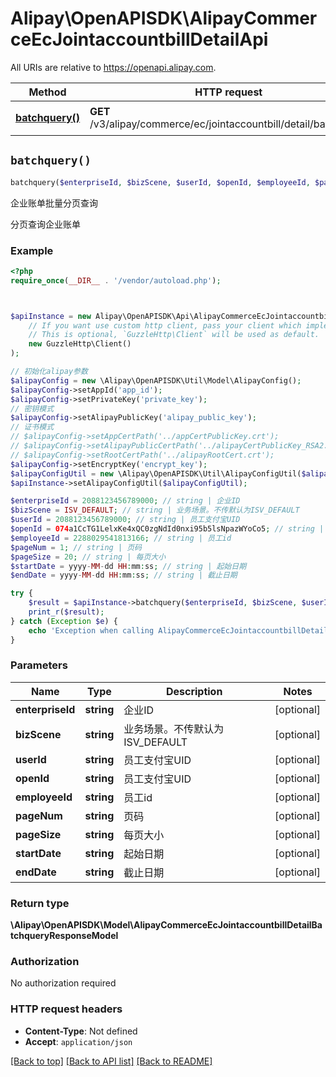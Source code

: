 # Alipay\OpenAPISDK\AlipayCommerceEcJointaccountbillDetailApi

All URIs are relative to https://openapi.alipay.com.

Method | HTTP request | Description
------------- | ------------- | -------------
[**batchquery()**](AlipayCommerceEcJointaccountbillDetailApi.md#batchquery) | **GET** /v3/alipay/commerce/ec/jointaccountbill/detail/batchquery | 企业账单批量分页查询


## `batchquery()`

```php
batchquery($enterpriseId, $bizScene, $userId, $openId, $employeeId, $pageNum, $pageSize, $startDate, $endDate): \Alipay\OpenAPISDK\Model\AlipayCommerceEcJointaccountbillDetailBatchqueryResponseModel
```

企业账单批量分页查询

分页查询企业账单

### Example

```php
<?php
require_once(__DIR__ . '/vendor/autoload.php');



$apiInstance = new Alipay\OpenAPISDK\Api\AlipayCommerceEcJointaccountbillDetailApi(
    // If you want use custom http client, pass your client which implements `GuzzleHttp\ClientInterface`.
    // This is optional, `GuzzleHttp\Client` will be used as default.
    new GuzzleHttp\Client()
);

// 初始化alipay参数
$alipayConfig = new \Alipay\OpenAPISDK\Util\Model\AlipayConfig();
$alipayConfig->setAppId('app_id');
$alipayConfig->setPrivateKey('private_key');
// 密钥模式
$alipayConfig->setAlipayPublicKey('alipay_public_key');
// 证书模式
// $alipayConfig->setAppCertPath('../appCertPublicKey.crt');
// $alipayConfig->setAlipayPublicCertPath('../alipayCertPublicKey_RSA2.crt');
// $alipayConfig->setRootCertPath('../alipayRootCert.crt');
$alipayConfig->setEncryptKey('encrypt_key');
$alipayConfigUtil = new \Alipay\OpenAPISDK\Util\AlipayConfigUtil($alipayConfig);
$apiInstance->setAlipayConfigUtil($alipayConfigUtil);

$enterpriseId = 2088123456789000; // string | 企业ID
$bizScene = ISV_DEFAULT; // string | 业务场景。不传默认为ISV_DEFAULT
$userId = 2088123456789000; // string | 员工支付宝UID
$openId = 074a1CcTG1LelxKe4xQC0zgNdId0nxi95b5lsNpazWYoCo5; // string | 员工支付宝UID
$employeeId = 2288029541813166; // string | 员工id
$pageNum = 1; // string | 页码
$pageSize = 20; // string | 每页大小
$startDate = yyyy-MM-dd HH:mm:ss; // string | 起始日期
$endDate = yyyy-MM-dd HH:mm:ss; // string | 截止日期

try {
    $result = $apiInstance->batchquery($enterpriseId, $bizScene, $userId, $openId, $employeeId, $pageNum, $pageSize, $startDate, $endDate);
    print_r($result);
} catch (Exception $e) {
    echo 'Exception when calling AlipayCommerceEcJointaccountbillDetailApi->batchquery: ', $e->getMessage(), PHP_EOL;
}
```

### Parameters

Name | Type | Description  | Notes
------------- | ------------- | ------------- | -------------
 **enterpriseId** | **string**| 企业ID | [optional]
 **bizScene** | **string**| 业务场景。不传默认为ISV_DEFAULT | [optional]
 **userId** | **string**| 员工支付宝UID | [optional]
 **openId** | **string**| 员工支付宝UID | [optional]
 **employeeId** | **string**| 员工id | [optional]
 **pageNum** | **string**| 页码 | [optional]
 **pageSize** | **string**| 每页大小 | [optional]
 **startDate** | **string**| 起始日期 | [optional]
 **endDate** | **string**| 截止日期 | [optional]

### Return type

**\Alipay\OpenAPISDK\Model\AlipayCommerceEcJointaccountbillDetailBatchqueryResponseModel**

### Authorization

No authorization required

### HTTP request headers

- **Content-Type**: Not defined
- **Accept**: `application/json`

[[Back to top]](#) [[Back to API list]](../../README.md#api-endpoints)
[[Back to README]](../../README.md)
